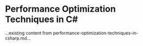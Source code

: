 # Performance Optimization Techniques in C#

...existing content from performance-optimization-techniques-in-csharp.md...

